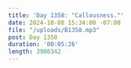```yaml
---
title: 'Day 1358: "Callousness."'
date: 2024-10-08 15:34:00 -07:00
file: "/uploads/B1358.mp3"
post: Day 1358
duration: '00:05:26'
length: 3900342
---
```


